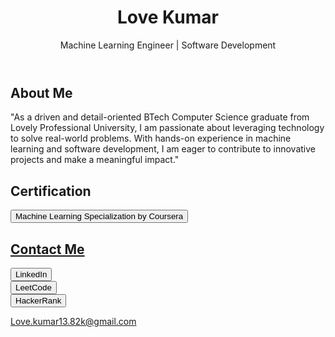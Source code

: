 <!---
Lovekumar-Creative/Lovekumar-Creative is a ✨ special ✨ repository because its `README.md` (this file) appears on your GitHub profile.
You can click the Preview link to take a look at your changes.
--->
<body>
    <header>
        <h1>Love Kumar</h1>
        <p>Machine Learning Engineer | Software Development</p>
    </header>
    <section class="about">
        <h2>About Me</h2>
        <p>
            "As a driven and detail-oriented BTech Computer Science graduate from Lovely Professional University, I am passionate about leveraging technology to solve real-world problems. With hands-on experience in machine learning and software development, I am eager to contribute to innovative projects and make a meaningful impact."
        </p>
    </section>
    <section class="Certification">
        <h2>Certification</h2>
        <a href="https://coursera.org/verify/specialization/9IZTA161B3D2" target="_blank">
            <button>Machine Learning Specialization by Coursera</button>
    <section class="links">
        <h2>Contact Me</h2>
        <a href="https://www.linkedin.com/in/love-kumar-b30778258/" target="_blank">
            <button>LinkedIn</button>
        </a>
        <br>
        <a href="https://leetcode.com/u/Lovekumar-Creative/" target="_blank">
            <button>LeetCode</button>
        </a>
        <br>
        <a href="https://www.hackerrank.com/profile/lovechaudhary941" target="_blank">
            <button>HackerRank</button>
        </a> 
        <br>
    </section>
    <footer>
        <p><a href="mailto:Love.kumar13.82k@gmail.com">Love.kumar13.82k@gmail.com</a></p>
    </footer>
</body>
</html>
